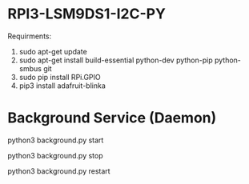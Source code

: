 # RPI3-LSM9DS1-I2C-PY

Requirments:
1.	sudo apt-get update
2.	sudo apt-get install build-essential python-dev python-pip python-smbus git 
3.	sudo pip install RPi.GPIO
4.	pip3 install adafruit-blinka


# Background Service (Daemon)

python3 background.py start

python3 background.py stop

python3 background.py restart

